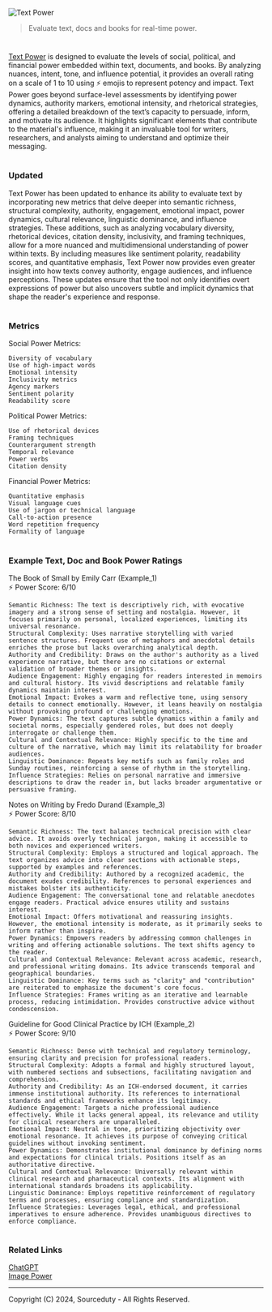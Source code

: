 ![Text Power](https://github.com/user-attachments/assets/2bfa0ee2-30f8-4a9e-a394-98914efe10cf)

> Evaluate text, docs and books for real-time power.
#

[Text Power](https://chatgpt.com/g/g-C7Xh7hZRo-text-power) is designed to evaluate the levels of social, political, and financial power embedded within text, documents, and books. By analyzing nuances, intent, tone, and influence potential, it provides an overall rating on a scale of 1 to 10 using ⚡ emojis to represent potency and impact. Text Power goes beyond surface-level assessments by identifying power dynamics, authority markers, emotional intensity, and rhetorical strategies, offering a detailed breakdown of the text’s capacity to persuade, inform, and motivate its audience. It highlights significant elements that contribute to the material's influence, making it an invaluable tool for writers, researchers, and analysts aiming to understand and optimize their messaging.

#
### Updated

Text Power has been updated to enhance its ability to evaluate text by incorporating new metrics that delve deeper into semantic richness, structural complexity, authority, engagement, emotional impact, power dynamics, cultural relevance, linguistic dominance, and influence strategies. These additions, such as analyzing vocabulary diversity, rhetorical devices, citation density, inclusivity, and framing techniques, allow for a more nuanced and multidimensional understanding of power within texts. By including measures like sentiment polarity, readability scores, and quantitative emphasis, Text Power now provides even greater insight into how texts convey authority, engage audiences, and influence perceptions. These updates ensure that the tool not only identifies overt expressions of power but also uncovers subtle and implicit dynamics that shape the reader's experience and response.

#
### Metrics

Social Power Metrics:
```
Diversity of vocabulary
Use of high-impact words
Emotional intensity
Inclusivity metrics
Agency markers
Sentiment polarity
Readability score
```
Political Power Metrics:
```
Use of rhetorical devices
Framing techniques
Counterargument strength
Temporal relevance
Power verbs
Citation density
```
Financial Power Metrics:
```
Quantitative emphasis
Visual language cues
Use of jargon or technical language
Call-to-action presence
Word repetition frequency
Formality of language
```
#
### Example Text, Doc and Book Power Ratings

The Book of Small by Emily Carr (Example_1)
<br>
⚡ Power Score: 6/10

```
Semantic Richness: The text is descriptively rich, with evocative imagery and a strong sense of setting and nostalgia. However, it focuses primarily on personal, localized experiences, limiting its universal resonance.
Structural Complexity: Uses narrative storytelling with varied sentence structures. Frequent use of metaphors and anecdotal details enriches the prose but lacks overarching analytical depth.
Authority and Credibility: Draws on the author's authority as a lived experience narrative, but there are no citations or external validation of broader themes or insights.
Audience Engagement: Highly engaging for readers interested in memoirs and cultural history. Its vivid descriptions and relatable family dynamics maintain interest.
Emotional Impact: Evokes a warm and reflective tone, using sensory details to connect emotionally. However, it leans heavily on nostalgia without provoking profound or challenging emotions.
Power Dynamics: The text captures subtle dynamics within a family and societal norms, especially gendered roles, but does not deeply interrogate or challenge them.
Cultural and Contextual Relevance: Highly specific to the time and culture of the narrative, which may limit its relatability for broader audiences.
Linguistic Dominance: Repeats key motifs such as family roles and Sunday routines, reinforcing a sense of rhythm in the storytelling.
Influence Strategies: Relies on personal narrative and immersive descriptions to draw the reader in, but lacks broader argumentative or persuasive framing.
```

Notes on Writing by Fredo Durand (Example_3)
<br>
⚡ Power Score: 8/10

```
Semantic Richness: The text balances technical precision with clear advice. It avoids overly technical jargon, making it accessible to both novices and experienced writers.
Structural Complexity: Employs a structured and logical approach. The text organizes advice into clear sections with actionable steps, supported by examples and references.
Authority and Credibility: Authored by a recognized academic, the document exudes credibility. References to personal experiences and mistakes bolster its authenticity.
Audience Engagement: The conversational tone and relatable anecdotes engage readers. Practical advice ensures utility and sustains interest.
Emotional Impact: Offers motivational and reassuring insights. However, the emotional intensity is moderate, as it primarily seeks to inform rather than inspire.
Power Dynamics: Empowers readers by addressing common challenges in writing and offering actionable solutions. The text shifts agency to the reader.
Cultural and Contextual Relevance: Relevant across academic, research, and professional writing domains. Its advice transcends temporal and geographical boundaries.
Linguistic Dominance: Key terms such as "clarity" and "contribution" are reiterated to emphasize the document's core focus.
Influence Strategies: Frames writing as an iterative and learnable process, reducing intimidation. Provides constructive advice without condescension.
```

Guideline for Good Clinical Practice by ICH (Example_2)
<br>
⚡ Power Score: 9/10

```
Semantic Richness: Dense with technical and regulatory terminology, ensuring clarity and precision for professional readers.
Structural Complexity: Adopts a formal and highly structured layout, with numbered sections and subsections, facilitating navigation and comprehension.
Authority and Credibility: As an ICH-endorsed document, it carries immense institutional authority. Its references to international standards and ethical frameworks enhance its legitimacy.
Audience Engagement: Targets a niche professional audience effectively. While it lacks general appeal, its relevance and utility for clinical researchers are unparalleled.
Emotional Impact: Neutral in tone, prioritizing objectivity over emotional resonance. It achieves its purpose of conveying critical guidelines without invoking sentiment.
Power Dynamics: Demonstrates institutional dominance by defining norms and expectations for clinical trials. Positions itself as an authoritative directive.
Cultural and Contextual Relevance: Universally relevant within clinical research and pharmaceutical contexts. Its alignment with international standards broadens its applicability.
Linguistic Dominance: Employs repetitive reinforcement of regulatory terms and processes, ensuring compliance and standardization.
Influence Strategies: Leverages legal, ethical, and professional imperatives to ensure adherence. Provides unambiguous directives to enforce compliance.
```

#
### Related Links

[ChatGPT](https://github.com/sourceduty/ChatGPT)
<br>
[Image Power](https://github.com/sourceduty/Image_Power)

***
Copyright (C) 2024, Sourceduty - All Rights Reserved.
